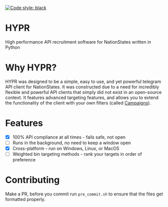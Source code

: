 [![Code style: black](https://img.shields.io/badge/code%20style-black-000000.svg)](https://github.com/psf/black)
# HYPR
High performance API recruitment software for NationStates written in Python

# Why HYPR?
HYPR was designed to be a simple, easy to use, and yet powerful telegram API client for NationStates.
It was constructed due to a need for incredibly flexible and powerful API clients that simply did not exist in an
open-source context. It features advanced targeting features, and allows you to extend the functionality of the client
with your own filters (called [Campaigns](docs/campaigns.md)).

# Features
- [x] 100% API compliance at all times - fails safe, not open
- [ ] Runs in the background, no need to keep a window open
- [x] Cross-platform - run on Windows, Linux, or MacOS
- [ ] Weighted bin targeting methods - rank your targets in order of preference

# Contributing
Make a PR, before you commit run `pre_commit.sh` to ensure that the files get formatted properly.